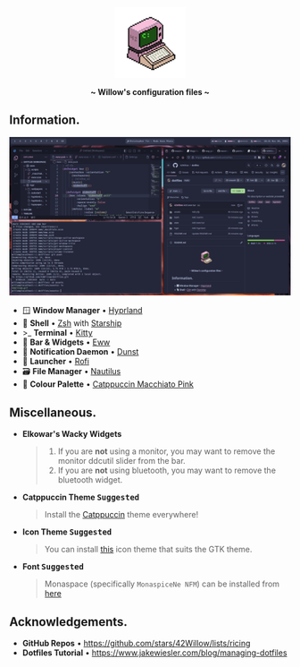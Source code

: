 <!-- HEADERS -->
<p align="center">
  <img width="25%" src="https://github.com/42Willow/dotfiles/blob/main/assets/42willow.gif?raw=true" />
</p>
<p align="center">
  <b> ~ Willow's configuration files ~ </b>
</p>

<!-- INFORMATION -->
## Information.

<p align="center">
  <img src="https://github.com/42Willow/dotfiles/blob/main/assets/screenshot.png?raw=true" />
</p>

- 🪟 **Window Manager** • [Hyprland](https://github.com/hyprwm/Hyprland)
- 🐚 **Shell** • [Zsh](https://www.zsh.org) with [Starship](https://github.com/starship/starship)
- \>_ **Terminal** • [Kitty](https://github.com/kovidgoyal/kitty)
- 🎉 **Bar & Widgets** • [Eww](https://github.com/elkowar/eww)
- 🍃 **Notification Daemon** • [Dunst](https://github.com/dunst-project/dunst)
- 🚀 **Launcher** • [Rofi](https://github.com/davatorium/rofi)
- 🗃️ **File Manager** • [Nautilus](https://gitlab.gnome.org/GNOME/nautilus)
- 🎨 **Colour Palette** • [Catppuccin Macchiato Pink](https://github.com/catppuccin)

## Miscellaneous.

- **Elkowar's Wacky Widgets**
  > 1. If you are **not** using a monitor, you may want to remove the monitor ddcutil slider from the bar.
  > 2. If you are **not** using bluetooth, you may want to remove the bluetooth widget.

- **Catppuccin Theme <kbd>Suggested</kbd>**
  > Install the [Catppuccin](https://github.com/catppuccin/catppuccin) theme everywhere!

- **Icon Theme <kbd>Suggested</kbd>**
  > You can install [this](https://github.com/Frostbitten-jello/Skeuowaita) icon theme that suits the GTK theme.

- **Font <kbd>Suggested</kbd>**
  > Monaspace (specifically `MonaspiceNe NFM`) can be installed from [here](https://github.com/ryanoasis/nerd-fonts/releases/latest)

## Acknowledgements.

- **GitHub Repos** • https://github.com/stars/42Willow/lists/ricing
- **Dotfiles Tutorial** • https://www.jakewiesler.com/blog/managing-dotfiles
